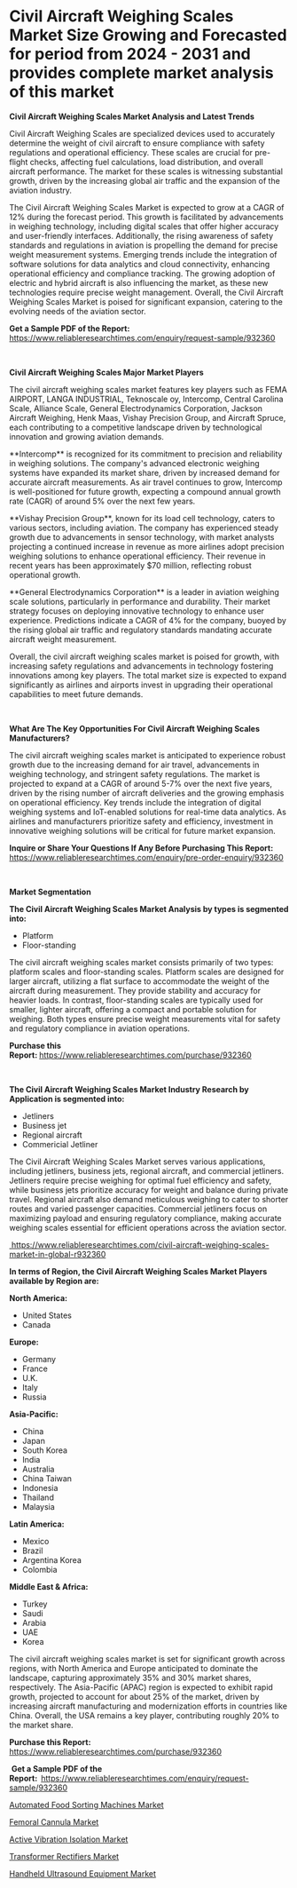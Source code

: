 <p><h1>Civil Aircraft Weighing Scales Market Size Growing and Forecasted for period from 2024 - 2031 and provides complete market analysis of this market</h1></p><p><strong>Civil Aircraft Weighing Scales Market Analysis and Latest Trends</strong></p>
<p><p>Civil Aircraft Weighing Scales are specialized devices used to accurately determine the weight of civil aircraft to ensure compliance with safety regulations and operational efficiency. These scales are crucial for pre-flight checks, affecting fuel calculations, load distribution, and overall aircraft performance. The market for these scales is witnessing substantial growth, driven by the increasing global air traffic and the expansion of the aviation industry.</p><p>The Civil Aircraft Weighing Scales Market is expected to grow at a CAGR of 12% during the forecast period. This growth is facilitated by advancements in weighing technology, including digital scales that offer higher accuracy and user-friendly interfaces. Additionally, the rising awareness of safety standards and regulations in aviation is propelling the demand for precise weight measurement systems. Emerging trends include the integration of software solutions for data analytics and cloud connectivity, enhancing operational efficiency and compliance tracking. The growing adoption of electric and hybrid aircraft is also influencing the market, as these new technologies require precise weight management. Overall, the Civil Aircraft Weighing Scales Market is poised for significant expansion, catering to the evolving needs of the aviation sector.</p></p>
<p><strong>Get a Sample PDF of the Report:&nbsp;</strong> <a href="https://www.reliableresearchtimes.com/enquiry/request-sample/932360?utm_campaign=1558&utm_medium=2&utm_source=Github&utm_content=ia&utm_term=25122024&utm_id=civil-aircraft-weighing-scales">https://www.reliableresearchtimes.com/enquiry/request-sample/932360</a></p>
<p>&nbsp;</p>
<p><strong>Civil Aircraft Weighing Scales Major Market Players</strong></p>
<p><p>The civil aircraft weighing scales market features key players such as FEMA AIRPORT, LANGA INDUSTRIAL, Teknoscale oy, Intercomp, Central Carolina Scale, Alliance Scale, General Electrodynamics Corporation, Jackson Aircraft Weighing, Henk Maas, Vishay Precision Group, and Aircraft Spruce, each contributing to a competitive landscape driven by technological innovation and growing aviation demands.</p><p>**Intercomp** is recognized for its commitment to precision and reliability in weighing solutions. The company's advanced electronic weighing systems have expanded its market share, driven by increased demand for accurate aircraft measurements. As air travel continues to grow, Intercomp is well-positioned for future growth, expecting a compound annual growth rate (CAGR) of around 5% over the next few years.</p><p>**Vishay Precision Group**, known for its load cell technology, caters to various sectors, including aviation. The company has experienced steady growth due to advancements in sensor technology, with market analysts projecting a continued increase in revenue as more airlines adopt precision weighing solutions to enhance operational efficiency. Their revenue in recent years has been approximately $70 million, reflecting robust operational growth.</p><p>**General Electrodynamics Corporation** is a leader in aviation weighing scale solutions, particularly in performance and durability. Their market strategy focuses on deploying innovative technology to enhance user experience. Predictions indicate a CAGR of 4% for the company, buoyed by the rising global air traffic and regulatory standards mandating accurate aircraft weight measurement.</p><p>Overall, the civil aircraft weighing scales market is poised for growth, with increasing safety regulations and advancements in technology fostering innovations among key players. The total market size is expected to expand significantly as airlines and airports invest in upgrading their operational capabilities to meet future demands.</p></p>
<p>&nbsp;</p>
<p><strong>What Are The Key Opportunities For Civil Aircraft Weighing Scales Manufacturers?</strong></p>
<p><p>The civil aircraft weighing scales market is anticipated to experience robust growth due to the increasing demand for air travel, advancements in weighing technology, and stringent safety regulations. The market is projected to expand at a CAGR of around 5-7% over the next five years, driven by the rising number of aircraft deliveries and the growing emphasis on operational efficiency. Key trends include the integration of digital weighing systems and IoT-enabled solutions for real-time data analytics. As airlines and manufacturers prioritize safety and efficiency, investment in innovative weighing solutions will be critical for future market expansion.</p></p>
<p><strong>Inquire or Share Your Questions If Any Before Purchasing This Report:</strong> <a href="https://www.reliableresearchtimes.com/enquiry/pre-order-enquiry/932360?utm_campaign=1558&utm_medium=2&utm_source=Github&utm_content=ia&utm_term=25122024&utm_id=civil-aircraft-weighing-scales">https://www.reliableresearchtimes.com/enquiry/pre-order-enquiry/932360</a></p>
<p>&nbsp;</p>
<p><strong>Market Segmentation</strong></p>
<p><strong>The Civil Aircraft Weighing Scales Market Analysis by types is segmented into:</strong></p>
<p><ul><li>Platform</li><li>Floor-standing</li></ul></p>
<p><p>The civil aircraft weighing scales market consists primarily of two types: platform scales and floor-standing scales. Platform scales are designed for larger aircraft, utilizing a flat surface to accommodate the weight of the aircraft during measurement. They provide stability and accuracy for heavier loads. In contrast, floor-standing scales are typically used for smaller, lighter aircraft, offering a compact and portable solution for weighing. Both types ensure precise weight measurements vital for safety and regulatory compliance in aviation operations.</p></p>
<p><strong>Purchase this Report:&nbsp;</strong><a href="https://www.reliableresearchtimes.com/purchase/932360?utm_campaign=1558&utm_medium=2&utm_source=Github&utm_content=ia&utm_term=25122024&utm_id=civil-aircraft-weighing-scales">https://www.reliableresearchtimes.com/purchase/932360</a></p>
<p>&nbsp;</p>
<p><strong>The Civil Aircraft Weighing Scales Market Industry Research by Application is segmented into:</strong></p>
<p><ul><li>Jetliners</li><li>Business jet</li><li>Regional aircraft</li><li>Commericial Jetliner</li></ul></p>
<p><p>The Civil Aircraft Weighing Scales Market serves various applications, including jetliners, business jets, regional aircraft, and commercial jetliners. Jetliners require precise weighing for optimal fuel efficiency and safety, while business jets prioritize accuracy for weight and balance during private travel. Regional aircraft also demand meticulous weighing to cater to shorter routes and varied passenger capacities. Commercial jetliners focus on maximizing payload and ensuring regulatory compliance, making accurate weighing scales essential for efficient operations across the aviation sector.</p></p>
<p><a href="https://www.reliableresearchtimes.com/civil-aircraft-weighing-scales-market-in-global-r932360?utm_campaign=1558&utm_medium=2&utm_source=Github&utm_content=ia&utm_term=25122024&utm_id=civil-aircraft-weighing-scales">&nbsp;https://www.reliableresearchtimes.com/civil-aircraft-weighing-scales-market-in-global-r932360</a></p>
<p><strong>In terms of Region, the Civil Aircraft Weighing Scales Market Players available by Region are:</strong></p>
<p>
    <p> <strong> North America: </strong>
        <ul>
            <li>United States</li>
            <li>Canada</li>
        </ul>
        </p> 
    <p> <strong> Europe: </strong>
        <ul>
            <li>Germany</li>
            <li>France</li>
            <li>U.K.</li>
            <li>Italy</li>
            <li>Russia</li>
        </ul>
        </p> 
    <p> <strong> Asia-Pacific: </strong>
        <ul>
            <li>China</li>
            <li>Japan</li>
            <li>South Korea</li>
            <li>India</li>
            <li>Australia</li>
            <li>China Taiwan</li>
            <li>Indonesia</li>
            <li>Thailand</li>
            <li>Malaysia</li>
        </ul>
        </p> 
    <p> <strong> Latin America: </strong>
        <ul>
            <li>Mexico</li>
            <li>Brazil</li>
            <li>Argentina Korea</li>
            <li>Colombia</li>
        </ul>
        </p> 
    <p> <strong> Middle East & Africa: </strong>
        <ul>
            <li>Turkey</li>
            <li>Saudi</li>
            <li>Arabia</li>
            <li>UAE</li>
            <li>Korea</li>
        </ul>
    </p>
    </p>
<p><p>The civil aircraft weighing scales market is set for significant growth across regions, with North America and Europe anticipated to dominate the landscape, capturing approximately 35% and 30% market shares, respectively. The Asia-Pacific (APAC) region is expected to exhibit rapid growth, projected to account for about 25% of the market, driven by increasing aircraft manufacturing and modernization efforts in countries like China. Overall, the USA remains a key player, contributing roughly 20% to the market share.</p></p>
<p><strong>Purchase this Report: </strong><a href="https://www.reliableresearchtimes.com/purchase/932360?utm_campaign=1558&utm_medium=2&utm_source=Github&utm_content=ia&utm_term=25122024&utm_id=civil-aircraft-weighing-scales">https://www.reliableresearchtimes.com/purchase/932360</a></p>
<p>&nbsp;<strong>Get a Sample PDF of the Report:&nbsp;&nbsp;</strong><a href="https://www.reliableresearchtimes.com/enquiry/request-sample/932360?utm_campaign=1558&utm_medium=2&utm_source=Github&utm_content=ia&utm_term=25122024&utm_id=civil-aircraft-weighing-scales">https://www.reliableresearchtimes.com/enquiry/request-sample/932360</a></p>
<p><strong></strong></p>
<p><p><a href="https://www.linkedin.com/pulse/market-insights-global-automated-food-sorting-machines-forecast-qssve?utm_campaign=1558&utm_medium=2&utm_source=Github&utm_content=ia&utm_term=25122024&utm_id=civil-aircraft-weighing-scales">Automated Food Sorting Machines Market</a></p><p><a href="https://www.linkedin.com/pulse/femoral-cannula-momentum-charting-77-cagr-path-2024-2031-vwczc?utm_campaign=1558&utm_medium=2&utm_source=Github&utm_content=ia&utm_term=25122024&utm_id=civil-aircraft-weighing-scales">Femoral Cannula Market</a></p><p><a href="https://www.linkedin.com/pulse/comprehensive-review-active-vibration-isolation-market-includingmarket-9mkpf?utm_campaign=1558&utm_medium=2&utm_source=Github&utm_content=ia&utm_term=25122024&utm_id=civil-aircraft-weighing-scales">Active Vibration Isolation Market</a></p><p><a href="https://www.linkedin.com/pulse/consumer-behavior-shifts-transformer-rectifiers-market-demand-ubbte?utm_campaign=1558&utm_medium=2&utm_source=Github&utm_content=ia&utm_term=25122024&utm_id=civil-aircraft-weighing-scales">Transformer Rectifiers Market</a></p><p><a href="https://www.linkedin.com/pulse/trends-handheld-ultrasound-equipment-market-2024-2031-expected-jtnnc?utm_campaign=1558&utm_medium=2&utm_source=Github&utm_content=ia&utm_term=25122024&utm_id=civil-aircraft-weighing-scales">Handheld Ultrasound Equipment Market</a></p></p>